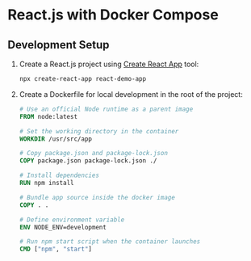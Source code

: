 # React.js with Docker Compose

## Development Setup

1. Create a React.js project using 
[Create React App](https://create-react-app.dev/) tool:
    ```bash
    npx create-react-app react-demo-app
    ```

2. Create a Dockerfile for local development in the root 
of the project:
    ```Dockerfile
    # Use an official Node runtime as a parent image
    FROM node:latest
    
    # Set the working directory in the container
    WORKDIR /usr/src/app
    
    # Copy package.json and package-lock.json
    COPY package.json package-lock.json ./
    
    # Install dependencies
    RUN npm install
    
    # Bundle app source inside the docker image
    COPY . .
    
    # Define environment variable
    ENV NODE_ENV=development
    
    # Run npm start script when the container launches
    CMD ["npm", "start"]
    ```
